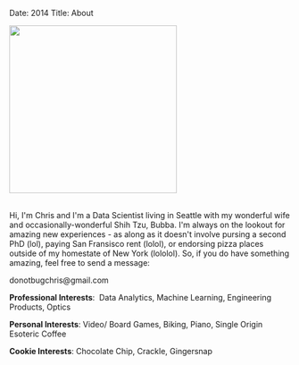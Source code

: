 Date: 2014
Title: About 

<div class="col-xs-4" style="padding-left:0px;padding-right:7px;padding-bottom:7px">
<img src="/assets/common/chelsea-and-me.jpg" width="300" class="image_center_style" >

<div class="text-center" style="padding-bottom:10px">
<a class="nounderline" href="http://linkedin.com/in/chrisvmiller/"><i class="fa fa-linkedin-square fa-5x" style="color:blue"></i></a>
<a class="nounderline" href="http://github.com/chrisvmiller"><i class="fa fa-github-square fa-5x" style="color:purple"></i></a>
</div>

</div>

<div class="col-xs-8">
<p>Hi, I'm Chris and I'm a Data Scientist living in Seattle with my wonderful wife and occasionally-wonderful Shih Tzu, Bubba. 
I'm always on the lookout for amazing new experiences - as along as it doesn't involve pursing a second PhD (lol), paying San Fransisco rent (lolol), 
or endorsing pizza places outside of my homestate of New York (lololol). So, if you do have something amazing, feel free to send a message:  
 
<p class="text-center">donotbugchris@gmail.com</p> 
 
<p><span style="font-weight: bold;">Professional Interests</span>:  Data Analytics, Machine Learning, Engineering Products, Optics </p> 
<p><span style="font-weight: bold;">Personal Interests</span>: Video/ Board Games, Biking, Piano, Single Origin Esoteric Coffee</p> 
<p><span style="font-weight: bold;">Cookie Interests</span>: Chocolate Chip, Crackle, Gingersnap</p> 
 
 
</div>
